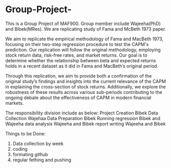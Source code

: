 # Group-Project-
This is a Group Project of MAF900. Group member include Wajeeha(PhD) and Bibek(MRes). We are replicating study of Fama and McBeth 1973 paper. 

We aim to replicate the empirical methodology of Fama and MacBeth 1973, focusing on their two-step regression procedure to test the CAPM's prediction. Our replication will follow the original methodology, employing stock return data, risk-free rates, and market returns. Our goal is to determine whether the relationship between beta and expected returns holds in a recent dataset as it did in Fama and MacBeth’s original period.

Through this replication, we aim to provide both a confirmation of the original study’s findings and insights into the current relevance of the CAPM in explaining the cross-section of stock returns. Additionally, we explore the robustness of these results across various sub-periods contributing to the ongoing debate about the effectiveness of CAPM in modern financial markets.


The responsibility division include as below: 
Project Creation Bibek
Data Collection Wajehaa 
Data Preparation Bibek
Running regression Bibek and Wajeeha
data analysis Wajeeha and Bibek
report writing Wajeeha and Bibek


Things to be Done: 
1. Data collection by week
2. coding
3. formating github
4. regular fething and pushing 
